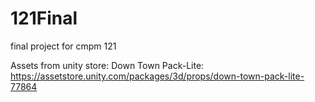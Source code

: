 # 121Final
final project for cmpm 121

Assets from unity store:
Down Town Pack-Lite: https://assetstore.unity.com/packages/3d/props/down-town-pack-lite-77864